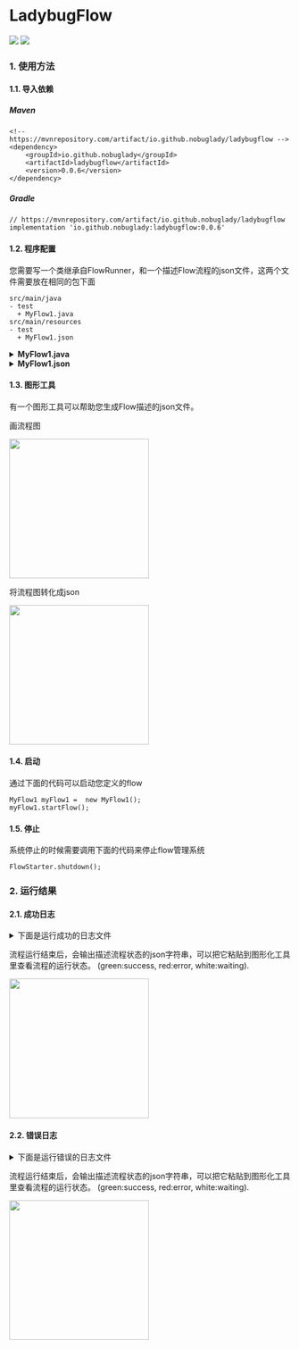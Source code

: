 # LadybugFlow

![](https://img.shields.io/badge/license-Apache2.0-yellow)
![](https://img.shields.io/badge/Java-1.8-orange)

### 1. 使用方法

#### 1.1. 导入依赖

##### Maven

```
<!-- https://mvnrepository.com/artifact/io.github.nobuglady/ladybugflow -->
<dependency>
    <groupId>io.github.nobuglady</groupId>
    <artifactId>ladybugflow</artifactId>
    <version>0.0.6</version>
</dependency>
```

##### Gradle
```
// https://mvnrepository.com/artifact/io.github.nobuglady/ladybugflow
implementation 'io.github.nobuglady:ladybugflow:0.0.6'
```
#### 1.2. 程序配置

您需要写一个类继承自FlowRunner，和一个描述Flow流程的json文件，这两个文件需要放在相同的包下面

```
src/main/java
- test
  + MyFlow1.java
src/main/resources
- test
  + MyFlow1.json
```

<details>
<summary> <b>MyFlow1.java</b> </summary>

```
public class MyFlow1 extends FlowRunner {
 
    @Node (label=  "a" )
    public void process_a() {
        System.out.println(  "processing a" );
    }
   
    @Node (label=  "b" )
    public void process_b() {
        System.out.println(  "processing b" );
    }
   
    @Node (label=  "c" )
    public void process_c() {
        System.out.println(  "processing c" );
    }
   
    @Node (label=  "d" )
    public void process_d() {
        System.out.println(  "processing d" );
    }
}
```

</details>


<details>
<summary><b>MyFlow1.json</b></summary>

```
{
	"flowId": "123",
	"nodes": [
		{
			"id": "1",
			"label": "a"
		},
		{
			"id": "2",
			"label": "b"
		},
		{
			"id": "0b5ba9df-b6c7-4752-94e2-debb6104015c",
			"label": "c"
		},
		{
			"id": "29bc32c7-acd8-4893-9410-e9895da38b2e",
			"label": "d"
		}
	],
	"edges": [
		{
			"id": "1",
			"from": "1",
			"to": "2",
			"arrows": "to"
		},
		{
			"id": "078ffa82-5eff-4d33-974b-53890f2c9a18",
			"from": "1",
			"to": "0b5ba9df-b6c7-4752-94e2-debb6104015c",
			"arrows": "to"
		},
		{
			"id": "90663193-7077-4aca-9011-55bc8745403f",
			"from": "2",
			"to": "29bc32c7-acd8-4893-9410-e9895da38b2e",
			"arrows": "to"
		},
		{
			"id": "a6882e25-c07a-4abd-907e-e269d4eda0ec",
			"from": "0b5ba9df-b6c7-4752-94e2-debb6104015c",
			"to": "29bc32c7-acd8-4893-9410-e9895da38b2e",
			"arrows": "to"
		}
	]
}
```

</details>

#### 1.3. 图形工具
有一个图形工具可以帮助您生成Flow描述的json文件。

画流程图

<img src="https://github.com/nobuglady/nobuglady-network/blob/main/readme/4.gif?raw=true" alt="" width="250px"/>

将流程图转化成json

<img src="https://github.com/nobuglady/nobuglady-network/blob/main/readme/5.gif?raw=true" alt="" width="250px"/>

#### 1.4. 启动
通过下面的代码可以启动您定义的flow
```
MyFlow1 myFlow1 =  new MyFlow1();
myFlow1.startFlow();
```
#### 1.5. 停止
系统停止的时候需要调用下面的代码来停止flow管理系统
```
FlowStarter.shutdown();
```

### 2. 运行结果

#### 2.1. 成功日志


<details>
<summary>下面是运行成功的日志文件</summary>

```
Ready queue thread started.
Complete queue thread started.
json:
{"flowId":"123","nodes":[{"id":"1","label":"a"},{"id":"2","label":"b"},{"id":"0b5ba9df-b6c7-4752-94e2-debb6104015c","label":"c"},{"id":"29bc32c7-acd8-4893-9410-e9895da38b2e","label":"d"}],"edges":[{"id":"1","from":"1","to":"2","arrows":"to"},{"id":"078ffa82-5eff-4d33-974b-53890f2c9a18","from":"1","to":"0b5ba9df-b6c7-4752-94e2-debb6104015c","arrows":"to"},{"id":"90663193-7077-4aca-9011-55bc8745403f","from":"2","to":"29bc32c7-acd8-4893-9410-e9895da38b2e","arrows":"to"},{"id":"a6882e25-c07a-4abd-907e-e269d4eda0ec","from":"0b5ba9df-b6c7-4752-94e2-debb6104015c","to":"29bc32c7-acd8-4893-9410-e9895da38b2e","arrows":"to"}]}
execute:1
node name:a
processing a
execute:2
node name:b
processing b
execute:0b5ba9df-b6c7-4752-94e2-debb6104015c
node name:c
processing c
execute:29bc32c7-acd8-4893-9410-e9895da38b2e
node name:d
processing d
Complete success.
json:
{"nodes":[{"id": "1","label": "a" ,"color": "#36AE7C"},{"id": "2","label": "b" ,"color": "#36AE7C"},{"id": "0b5ba9df-b6c7-4752-94e2-debb6104015c","label": "c" ,"color": "#36AE7C"},{"id": "29bc32c7-acd8-4893-9410-e9895da38b2e","label": "d" ,"color": "#36AE7C"}],"edges":[{"id": "1","from": "1","to": "2","arrows": "to"},{"id": "078ffa82-5eff-4d33-974b-53890f2c9a18","from": "1","to": "0b5ba9df-b6c7-4752-94e2-debb6104015c","arrows": "to"},{"id": "90663193-7077-4aca-9011-55bc8745403f","from": "2","to": "29bc32c7-acd8-4893-9410-e9895da38b2e","arrows": "to"},{"id": "a6882e25-c07a-4abd-907e-e269d4eda0ec","from": "0b5ba9df-b6c7-4752-94e2-debb6104015c","to": "29bc32c7-acd8-4893-9410-e9895da38b2e","arrows": "to"}]}
```
</details>

流程运行结束后，会输出描述流程状态的json字符串，可以把它粘贴到图形化工具里查看流程的运行状态。
(green:success, red:error, white:waiting).

<img src="https://github.com/nobuglady/nobuglady-network/blob/main/readme/2.gif?raw=true" alt="" width="250px"/>

#### 2.2. 错误日志


<details>
<summary>下面是运行错误的日志文件</summary>

```
Ready queue thread started.
Complete queue thread started.
json:
{"flowId":"123","nodes":[{"id":"1","label":"a"},{"id":"2","label":"b"},{"id":"0b5ba9df-b6c7-4752-94e2-debb6104015c","label":"c"},{"id":"29bc32c7-acd8-4893-9410-e9895da38b2e","label":"d"}],"edges":[{"id":"1","from":"1","to":"2","arrows":"to"},{"id":"078ffa82-5eff-4d33-974b-53890f2c9a18","from":"1","to":"0b5ba9df-b6c7-4752-94e2-debb6104015c","arrows":"to"},{"id":"90663193-7077-4aca-9011-55bc8745403f","from":"2","to":"29bc32c7-acd8-4893-9410-e9895da38b2e","arrows":"to"},{"id":"a6882e25-c07a-4abd-907e-e269d4eda0ec","from":"0b5ba9df-b6c7-4752-94e2-debb6104015c","to":"29bc32c7-acd8-4893-9410-e9895da38b2e","arrows":"to"}]}
execute:1
node name:a
processing a
execute:2
node name:b
processing b
execute:0b5ba9df-b6c7-4752-94e2-debb6104015c
node name:c
processing c
java.lang.reflect.InvocationTargetException
	at java.base/jdk.internal.reflect.NativeMethodAccessorImpl.invoke0(Native Method)
	at java.base/jdk.internal.reflect.NativeMethodAccessorImpl.invoke(NativeMethodAccessorImpl.java:62)
	at java.base/jdk.internal.reflect.DelegatingMethodAccessorImpl.invoke(DelegatingMethodAccessorImpl.java:43)
	at java.base/java.lang.reflect.Method.invoke(Method.java:566)
	at io.github.nobuglady.network.fw.FlowRunner.execute(FlowRunner.java:49)
	at io.github.nobuglady.network.fw.executor.NodeRunner.run(NodeRunner.java:93)
	at java.base/java.util.concurrent.Executors$RunnableAdapter.call(Executors.java:515)
	at java.base/java.util.concurrent.FutureTask.run(FutureTask.java:264)
	at java.base/java.util.concurrent.ThreadPoolExecutor.runWorker(ThreadPoolExecutor.java:1128)
	at java.base/java.util.concurrent.ThreadPoolExecutor$Worker.run(ThreadPoolExecutor.java:628)
	at java.base/java.lang.Thread.run(Thread.java:834)
Caused by: java.lang.RuntimeException: test
	at io.github.nobuglady.network.MyFlow1.process_b(MyFlow1.java:16)
	... 11 more
java.lang.reflect.InvocationTargetException
	at java.base/jdk.internal.reflect.NativeMethodAccessorImpl.invoke0(Native Method)
	at java.base/jdk.internal.reflect.NativeMethodAccessorImpl.invoke(NativeMethodAccessorImpl.java:62)
	at java.base/jdk.internal.reflect.DelegatingMethodAccessorImpl.invoke(DelegatingMethodAccessorImpl.java:43)
	at java.base/java.lang.reflect.Method.invoke(Method.java:566)
	at io.github.nobuglady.network.fw.FlowRunner.execute(FlowRunner.java:49)
	at io.github.nobuglady.network.fw.executor.NodeRunner.run(NodeRunner.java:93)
	at java.base/java.util.concurrent.Executors$RunnableAdapter.call(Executors.java:515)
	at java.base/java.util.concurrent.FutureTask.run(FutureTask.java:264)
	at java.base/java.util.concurrent.ThreadPoolExecutor.runWorker(ThreadPoolExecutor.java:1128)
	at java.base/java.util.concurrent.ThreadPoolExecutor$Worker.run(ThreadPoolExecutor.java:628)
	at java.base/java.lang.Thread.run(Thread.java:834)
Caused by: java.lang.RuntimeException: test
	at io.github.nobuglady.network.MyFlow1.process_b(MyFlow1.java:16)
	... 11 more
Complete error.
json:
{"nodes":[{"id": "1","label": "a" ,"color": "#36AE7C"},{"id": "2","label": "b" ,"color": "#EB5353"},{"id": "0b5ba9df-b6c7-4752-94e2-debb6104015c","label": "c" ,"color": "#36AE7C"},{"id": "29bc32c7-acd8-4893-9410-e9895da38b2e","label": "d" ,"color": "#E8F9FD"}],"edges":[{"id": "1","from": "1","to": "2","arrows": "to"},{"id": "078ffa82-5eff-4d33-974b-53890f2c9a18","from": "1","to": "0b5ba9df-b6c7-4752-94e2-debb6104015c","arrows": "to"},{"id": "90663193-7077-4aca-9011-55bc8745403f","from": "2","to": "29bc32c7-acd8-4893-9410-e9895da38b2e","arrows": "to"},{"id": "a6882e25-c07a-4abd-907e-e269d4eda0ec","from": "0b5ba9df-b6c7-4752-94e2-debb6104015c","to": "29bc32c7-acd8-4893-9410-e9895da38b2e","arrows": "to"}]}
```

</details>

流程运行结束后，会输出描述流程状态的json字符串，可以把它粘贴到图形化工具里查看流程的运行状态。
(green:success, red:error, white:waiting).

<img src="https://github.com/nobuglady/nobuglady-network/blob/main/readme/3.gif?raw=true" alt="" width="250px"/>
